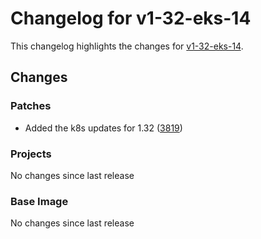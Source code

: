 # Changelog for v1-32-eks-14

This changelog highlights the changes for [v1-32-eks-14](https://github.com/aws/eks-distro/tree/v1-32-eks-14).

## Changes

### Patches
* Added the k8s updates for 1.32 ([3819](https://github.com/aws/eks-distro/pull/3819))

### Projects
No changes since last release

### Base Image
No changes since last release

